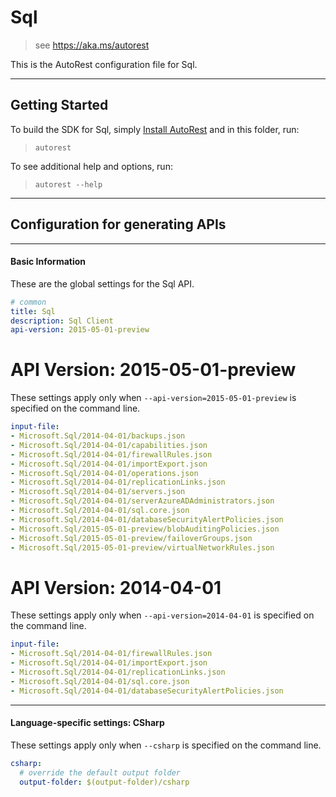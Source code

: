 # Sql
    
> see https://aka.ms/autorest

This is the AutoRest configuration file for Sql.



---
## Getting Started 
To build the SDK for Sql, simply [Install AutoRest](https://aka.ms/autorest/install) and in this folder, run:

> `autorest`

To see additional help and options, run:

> `autorest --help`
---

## Configuration for generating APIs


---
#### Basic Information 
These are the global settings for the Sql API.

``` yaml
# common 
title: Sql
description: Sql Client
api-version: 2015-05-01-preview

```


# API Version: 2015-05-01-preview

These settings apply only when `--api-version=2015-05-01-preview` is specified on the command line.

``` yaml $(api-version) == '2015-05-01-preview'
input-file:
- Microsoft.Sql/2014-04-01/backups.json
- Microsoft.Sql/2014-04-01/capabilities.json
- Microsoft.Sql/2014-04-01/firewallRules.json
- Microsoft.Sql/2014-04-01/importExport.json
- Microsoft.Sql/2014-04-01/operations.json
- Microsoft.Sql/2014-04-01/replicationLinks.json
- Microsoft.Sql/2014-04-01/servers.json
- Microsoft.Sql/2014-04-01/serverAzureADAdministrators.json
- Microsoft.Sql/2014-04-01/sql.core.json
- Microsoft.Sql/2014-04-01/databaseSecurityAlertPolicies.json
- Microsoft.Sql/2015-05-01-preview/blobAuditingPolicies.json
- Microsoft.Sql/2015-05-01-preview/failoverGroups.json
- Microsoft.Sql/2015-05-01-preview/virtualNetworkRules.json

```
 
# API Version: 2014-04-01

These settings apply only when `--api-version=2014-04-01` is specified on the command line.

``` yaml $(api-version) == '2014-04-01'
input-file:
- Microsoft.Sql/2014-04-01/firewallRules.json
- Microsoft.Sql/2014-04-01/importExport.json
- Microsoft.Sql/2014-04-01/replicationLinks.json
- Microsoft.Sql/2014-04-01/sql.core.json
- Microsoft.Sql/2014-04-01/databaseSecurityAlertPolicies.json

```


---
#### Language-specific settings: CSharp

These settings apply only when `--csharp` is specified on the command line.

``` yaml $(csharp)
csharp:
  # override the default output folder
  output-folder: $(output-folder)/csharp
```

